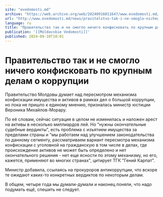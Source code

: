 ```yaml
---
site: "evedomosti.md"
archive: "https://web.archive.org/web/20240916011647/www.evedomosti.md/news/pravitelstvo-tak-i-ne-smoglo-nichego-konfiskovat-po-krupnym"
url: "http://www.evedomosti.md/news/pravitelstvo-tak-i-ne-smoglo-nichego-konfiskovat-po-krupnym"
language: ru
title: "Правительство так и не смогло ничего конфисковать по крупным делам о коррупции"
publication: '[[Moldavskie Vedomosti]]'
published: 2024-09-10T10:01
---
```


# Правительство так и не смогло ничего конфисковать по крупным делам о коррупции

Правительство Молдовы думает над пересмотром механизма конфискации имущества и активов в рамках дел о большой коррупции, но пока не пришло к единому мнению, призналась министр юстиции Вероника Михайлов-Морару.

По её словам, сейчас ситуация в целом не изменилась и наложен арест на активы в несколько миллиардов лей. Но "нужны окончательные судебные вердикты", есть проблема с изъятием имущества за пределами страны и "мы работаем над улучшением законодательства по данному сегменту, рассматриваем вариант пересмотра механизма конфискации с уголовной на гражданскую в том числе в делах, где происхождение активов не может быть определено и нет окончательного решения - нет еще ясности по этому механизму, но его, кажется, применяют во многих странах", цитирует ТГК "Гений Карпат".

Министр добавила, ссылаясь на прокуроров антикоррупции, что вскоре те ожидают каких-то конкретных вердиктов по некоторым делам.

В общем, четыре года мы думали-думали и наконец поняли, что надо подумать ещё, спешить не следует.